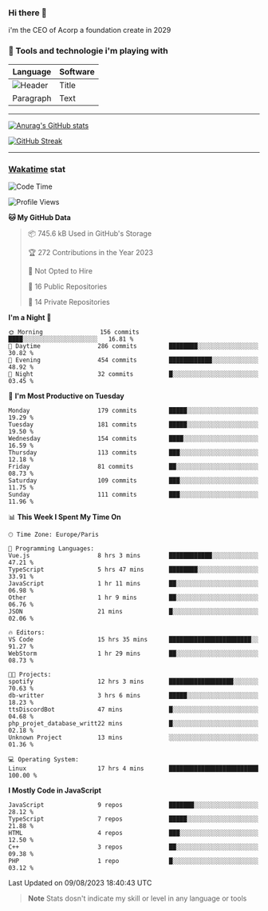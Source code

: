 ### Hi there 👋

i'm the CEO of Acorp a foundation create in 2029  

### 🧰 Tools and technologie i'm playing with

 | Language | Software |
| ----------- | ----------- |
| ![Header](https://img.shields.io/badge/Nuxt3-green&style=for-the-badge&logo=nustjs&logoColor=00DC82) | Title |
| Paragraph | Text |

---

[![Anurag's GitHub stats](https://github-readme-stats.vercel.app/api?username=ackimixs&show_icons=true&theme=github_dark&count_private=true)](https://www.ackimixs.xyz)

[![GitHub Streak](https://github-readme-streak-stats.herokuapp.com?user=Ackimixs&theme=github-dark-blue&date_format=j%20M%5B%20Y%5D&mode=weekly)](https://git.io/streak-stats)

---
 
 ### [Wakatime](https://wakatime.com/) stat

<!--START_SECTION:waka-->
![Code Time](http://img.shields.io/badge/Code%20Time-723%20hrs%2057%20mins-blue)

![Profile Views](http://img.shields.io/badge/Profile%20Views-0-blue)

**🐱 My GitHub Data** 

> 📦 745.6 kB Used in GitHub's Storage 
 > 
> 🏆 272 Contributions in the Year 2023
 > 
> 🚫 Not Opted to Hire
 > 
> 📜 16 Public Repositories 
 > 
> 🔑 14 Private Repositories 
 > 
**I'm a Night 🦉** 

```text
🌞 Morning                156 commits         ████░░░░░░░░░░░░░░░░░░░░░   16.81 % 
🌆 Daytime                286 commits         ████████░░░░░░░░░░░░░░░░░   30.82 % 
🌃 Evening                454 commits         ████████████░░░░░░░░░░░░░   48.92 % 
🌙 Night                  32 commits          █░░░░░░░░░░░░░░░░░░░░░░░░   03.45 % 
```
📅 **I'm Most Productive on Tuesday** 

```text
Monday                   179 commits         █████░░░░░░░░░░░░░░░░░░░░   19.29 % 
Tuesday                  181 commits         █████░░░░░░░░░░░░░░░░░░░░   19.50 % 
Wednesday                154 commits         ████░░░░░░░░░░░░░░░░░░░░░   16.59 % 
Thursday                 113 commits         ███░░░░░░░░░░░░░░░░░░░░░░   12.18 % 
Friday                   81 commits          ██░░░░░░░░░░░░░░░░░░░░░░░   08.73 % 
Saturday                 109 commits         ███░░░░░░░░░░░░░░░░░░░░░░   11.75 % 
Sunday                   111 commits         ███░░░░░░░░░░░░░░░░░░░░░░   11.96 % 
```


📊 **This Week I Spent My Time On** 

```text
🕑︎ Time Zone: Europe/Paris

💬 Programming Languages: 
Vue.js                   8 hrs 3 mins        ████████████░░░░░░░░░░░░░   47.21 % 
TypeScript               5 hrs 47 mins       ████████░░░░░░░░░░░░░░░░░   33.91 % 
JavaScript               1 hr 11 mins        ██░░░░░░░░░░░░░░░░░░░░░░░   06.98 % 
Other                    1 hr 9 mins         ██░░░░░░░░░░░░░░░░░░░░░░░   06.76 % 
JSON                     21 mins             █░░░░░░░░░░░░░░░░░░░░░░░░   02.06 % 

🔥 Editors: 
VS Code                  15 hrs 35 mins      ███████████████████████░░   91.27 % 
WebStorm                 1 hr 29 mins        ██░░░░░░░░░░░░░░░░░░░░░░░   08.73 % 

🐱‍💻 Projects: 
spotify                  12 hrs 3 mins       ██████████████████░░░░░░░   70.63 % 
db-writter               3 hrs 6 mins        █████░░░░░░░░░░░░░░░░░░░░   18.23 % 
ttsDiscordBot            47 mins             █░░░░░░░░░░░░░░░░░░░░░░░░   04.68 % 
php_projet_database_writt22 mins             █░░░░░░░░░░░░░░░░░░░░░░░░   02.18 % 
Unknown Project          13 mins             ░░░░░░░░░░░░░░░░░░░░░░░░░   01.36 % 

💻 Operating System: 
Linux                    17 hrs 4 mins       █████████████████████████   100.00 % 
```

**I Mostly Code in JavaScript** 

```text
JavaScript               9 repos             ███████░░░░░░░░░░░░░░░░░░   28.12 % 
TypeScript               7 repos             █████░░░░░░░░░░░░░░░░░░░░   21.88 % 
HTML                     4 repos             ███░░░░░░░░░░░░░░░░░░░░░░   12.50 % 
C++                      3 repos             ██░░░░░░░░░░░░░░░░░░░░░░░   09.38 % 
PHP                      1 repo              █░░░░░░░░░░░░░░░░░░░░░░░░   03.12 % 
```




 Last Updated on 09/08/2023 18:40:43 UTC
<!--END_SECTION:waka-->

> **Note**
> Stats dosn't indicate my skill or level in any language or tools
